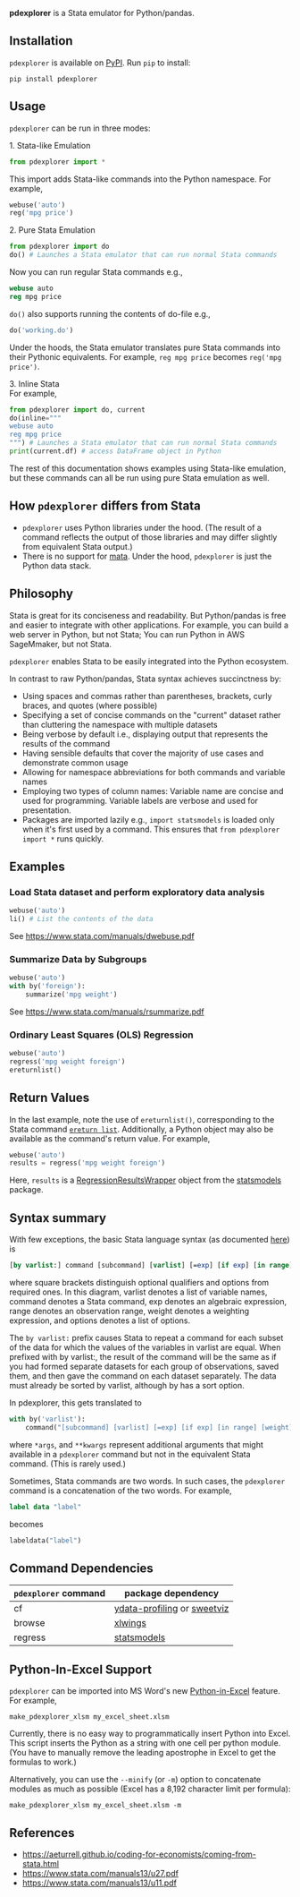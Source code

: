 <!-- > "...succinctness is power... we take the trouble to develop high-level languages...
> so that we can say (and more importantly, think) in 10 lines of a high-level language what would require 1000 lines of machine language... -[Paul Graham, Succinctness is Power](http://www.paulgraham.com/power.html) -->

**pdexplorer** is a Stata emulator for Python/pandas.

## Installation

`pdexplorer` is available on [PyPI](https://pypi.org/project/pdexplorer/). Run `pip` to install:

```
pip install pdexplorer
```

## Usage

`pdexplorer` can be run in three modes:

1\. Stata-like Emulation

```python
from pdexplorer import *
```

This import adds Stata-like commands into the Python namespace. For example,

```python
webuse('auto')
reg('mpg price')
```

2\. Pure Stata Emulation

```python
from pdexplorer import do
do() # Launches a Stata emulator that can run normal Stata commands
```

Now you can run regular Stata commands e.g.,

```stata
webuse auto
reg mpg price
```

`do()` also supports running the contents of do-file e.g.,

```python
do('working.do')
```

Under the hoods, the Stata emulator translates pure Stata commands into their Pythonic equivalents.
For example, `reg mpg price` becomes `reg('mpg price')`.

3\. Inline Stata  
For example,

```python
from pdexplorer import do, current
do(inline="""
webuse auto
reg mpg price
""") # Launches a Stata emulator that can run normal Stata commands
print(current.df) # access DataFrame object in Python
```

The rest of this documentation shows examples using Stata-like emulation, but these commands can all be run using pure Stata emulation as well.

## How `pdexplorer` differs from Stata

<!-- - Commands are implemented as Python functions and hence require at least one set of parentheses -->

- `pdexplorer` uses Python libraries under the hood. (The result of a command reflects the output of those libraries and may differ slightly from equivalent Stata output.)
- There is no support for [mata](https://www.stata.com/features/overview/introduction-to-mata/). Under the hood,
  `pdexplorer` is just the Python data stack.

<!-- - The API for producing charts is based on [Altair](https://altair-viz.github.io/), not Stata.
- `pdexplorer` adds commands for machine learning (using sklearn, PyTorch, and huggingface) -->

## Philosophy

Stata is great for its conciseness and readability. But Python/pandas is free and easier to integrate with other applications. For example, you can build a web server in Python, but not Stata; You can run Python in AWS SageMmaker, but not Stata.

`pdexplorer` enables Stata to be easily integrated into the Python ecosystem.

<!-- Additionally, even for devout Stata users, there is utility in being able to run Stata commands through a Python stack for
comparison purposes. -->

In contrast to raw Python/pandas, Stata syntax achieves succinctness by:

- Using spaces and commas rather than parentheses, brackets, curly braces, and quotes (where possible)
- Specifying a set of concise commands on the "current" dataset rather than cluttering the namespace with multiple datasets
- Being verbose by default i.e., displaying output that represents the results of the command
- Having sensible defaults that cover the majority of use cases and demonstrate common usage
- Allowing for namespace abbreviations for both commands and variable names
- Employing two types of column names: Variable name are concise and used for programming. Variable labels are verbose
  and used for presentation.
- Packages are imported lazily e.g., `import statsmodels` is loaded only when it's first used by a command. This ensures that
  `from pdexplorer import *` runs quickly.

## Examples

### Load Stata dataset and perform exploratory data analysis

```python
webuse('auto')
li() # List the contents of the data
```

See https://www.stata.com/manuals/dwebuse.pdf

### Summarize Data by Subgroups

```python
webuse('auto')
with by('foreign'):
    summarize('mpg weight')
```

See https://www.stata.com/manuals/rsummarize.pdf

### Ordinary Least Squares (OLS) Regression

```python
webuse('auto')
regress('mpg weight foreign')
ereturnlist()
```

## Return Values

In the last example, note the use of `ereturnlist()`, corresponding to the Stata command [`ereturn list`](https://www.stata.com/manuals/pereturn.pdf). Additionally, a Python object may also be available as the command's return value. For example,

```python
webuse('auto')
results = regress('mpg weight foreign')
```

Here, `results` is a [RegressionResultsWrapper](https://www.statsmodels.org/stable/generated/statsmodels.regression.linear_model.RegressionResults.html) object from the [statsmodels](https://www.statsmodels.org/) package.

<!-- Similarly,

```python
results = regress('mpg weight foreign', library='scikit-learn')
```

Now, `results` is a [LinearRegression](https://scikit-learn.org/stable/modules/generated/sklearn.linear_model.LinearRegression.html) object from the [scikit-learn](https://scikit-learn.org/) package.

Finally,

```python
results = regress('mpg weight foreign', library='pytorch')
```

Here, `results` is a [torch.nn.Linear](https://pytorch.org/docs/stable/generated/torch.nn.Linear.html) object from the [PyTorch](https://pytorch.org/) package. -->

<!-- ## My Story

I used Stata for 7 years for both data exploration and programming. After that, I used Python/pandas for 3 years and
found that pandas is just too verbose and "explicit" for rapid data exploration. So I started working on this project
on September 3, 2023. -->

<!-- ## How `pdexplorer` fulfills the [Zen of Python](https://peps.python.org/pep-0020/) (relative to pandas)

| YES                                                                   | NO                                                        |
| --------------------------------------------------------------------- | --------------------------------------------------------- |
| Beautiful is better than ugly.                                        | Explicit is better than implicit.                         |
| Simple is better than complex.                                        | In the face of ambiguity, refuse the temptation to guess. |
| Flat is better than nested.                                           |
| Readability counts.                                                   |
| Although practicality beats purity.                                   |
| There should be one-- and preferably only one --obvious way to do it. |
| Now is better than never.                                             | -->

## Syntax summary

With few exceptions, the basic Stata language syntax (as documented [here](https://www.stata.com/manuals/u11.pdf)) is

```stata
[by varlist:] command [subcommand] [varlist] [=exp] [if exp] [in range] [weight] [, options]
```

where square brackets distinguish optional qualifiers and options from required ones. In this diagram,
varlist denotes a list of variable names, command denotes a Stata command, exp denotes an algebraic
expression, range denotes an observation range, weight denotes a weighting expression, and options
denotes a list of options.

The `by varlist:` prefix causes Stata to repeat a command for each subset of the data for which the
values of the variables in varlist are equal. When prefixed with by varlist:, the result of the command
will be the same as if you had formed separate datasets for each group of observations, saved them,
and then gave the command on each dataset separately. The data must already be sorted by varlist,
although by has a sort option.

In pdexplorer, this gets translated to

```python
with by('varlist'):
    command("[subcommand] [varlist] [=exp] [if exp] [in range] [weight] [, options]", *args, **kwargs)
```

where `*args`, and `**kwargs` represent additional arguments that might available in a `pdexplorer` command but
not in the equivalent Stata command. (This is rarely used.)

Sometimes, Stata commands are two words. In such cases, the `pdexplorer` command is a concatenation of the two words. For example,

```stata
label data "label"
```

becomes

```python
labeldata("label")
```

<!--
## Module Dependencies

| File location        | Description                                                                        | Dependencies     |
| -------------------- | ---------------------------------------------------------------------------------- | ---------------- |
| `/*.py`              | commands that are native to Stata related to data wrangling or statistics          | `statsmodels`    |
| `/_altair_mapper.py` | commands that are native to Altair for charting                                    | `altair`         |
| `shortcuts/*.py`     | shortcut commands related to data wrangling, statistics, or charting               | all of the above |
| `finance/*.py`       | commands that are specific to financial applications                               | all of the above |
| `ml/*.py`            | commands that use machine learning techniques (and are outside the scope of Stata) | `scikit-learn`   |
| `nn/*.py`            | commands that use neutral networks (primarily built using PyTorch)                 | `PyTorch`        |
| `data/*.py`          | python scripts that collect data from various sources                              | Data suppliers   |
| `not_in_stata/`      | Random stuff that doesn't exist in Stata                                           | N/A              |
 -->

## Command Dependencies

| `pdexplorer` command | package dependency                                                                                                   |
| -------------------- | -------------------------------------------------------------------------------------------------------------------- |
| cf                   | [ydata-profiling](https://github.com/ydataai/ydata-profiling) or [sweetviz](https://github.com/fbdesignpro/sweetviz) |
| browse               | [xlwings](https://github.com/xlwings/xlwings)                                                                        |
| regress              | [statsmodels](https://github.com/statsmodels/statsmodels)                                                            |

<!-- | regress              | [statsmodels](https://github.com/statsmodels/statsmodels) or [scikit-learn](https://github.com/scikit-learn/scikit-learn) or [PyTorch](https://github.com/pytorch/pytorch) | -->

## Python-In-Excel Support

`pdexplorer` can be imported into MS Word's new [Python-in-Excel](https://support.microsoft.com/en-us/office/introduction-to-python-in-excel-55643c2e-ff56-4168-b1ce-9428c8308545) feature. For example,

```
make_pdexplorer_xlsm my_excel_sheet.xlsm
```

Currently, there is no easy way to programmatically insert Python into Excel. This script inserts the Python as a string with one cell per python module. (You have to manually remove the leading apostrophe in Excel to get the formulas to work.)

Alternatively, you can use the `--minify` (or `-m`) option to concatenate modules as much as possible (Excel has a 8,192 character limit per formula):

```
make_pdexplorer_xlsm my_excel_sheet.xlsm -m
```

## References

- https://aeturrell.github.io/coding-for-economists/coming-from-stata.html
- https://www.stata.com/manuals13/u27.pdf
- https://www.stata.com/manuals13/u11.pdf
